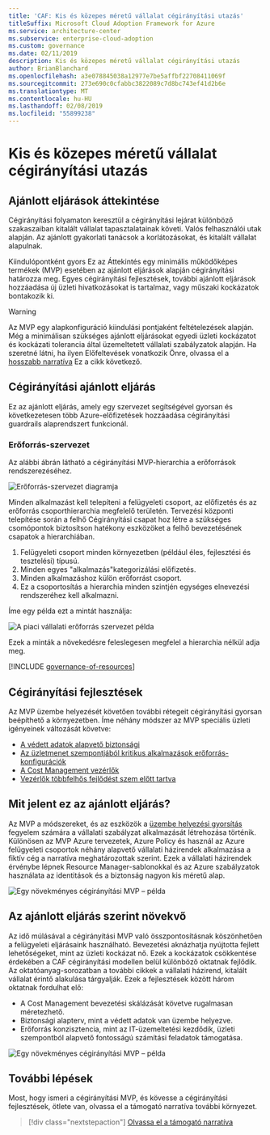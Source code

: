 ```yaml
---
title: 'CAF: Kis és közepes méretű vállalat cégirányítási utazás'
titleSuffix: Microsoft Cloud Adoption Framework for Azure
ms.service: architecture-center
ms.subservice: enterprise-cloud-adoption
ms.custom: governance
ms.date: 02/11/2019
description: Kis és közepes méretű vállalat cégirányítási utazás
author: BrianBlanchard
ms.openlocfilehash: a3e078845038a12977e7be5affbf22708411069f
ms.sourcegitcommit: 273e690c0cfabbc3822089c7d8bc743ef41d2b6e
ms.translationtype: MT
ms.contentlocale: hu-HU
ms.lasthandoff: 02/08/2019
ms.locfileid: "55899238"
---
```

# <a name="small-to-medium-enterprise-governance-journey"></a>Kis és közepes méretű vállalat cégirányítási utazás

## <a name="best-practice-overview"></a>Ajánlott eljárások áttekintése

Cégirányítási folyamaton keresztül a cégirányítási lejárat különböző szakaszaiban kitalált vállalat tapasztalatainak követi. Valós felhasználói utak alapján. Az ajánlott gyakorlati tanácsok a korlátozásokat, és kitalált vállalat alapulnak.

Kiindulópontként gyors Ez az Áttekintés egy minimális működőképes termékek (MVP) esetében az ajánlott eljárások alapján cégirányítási határozza meg. Egyes cégirányítási fejlesztések, további ajánlott eljárások hozzáadása új üzleti hivatkozásokat is tartalmaz, vagy műszaki kockázatok bontakozik ki.

> [!WARNING]
> Az MVP egy alapkonfiguráció kiindulási pontjaként feltételezések alapján. Még a minimálisan szükséges ajánlott eljárásokat egyedi üzleti kockázatot és kockázati tolerancia által üzemeltetett vállalati szabályzatok alapján. Ha szeretné látni, ha ilyen Előfeltevések vonatkozik Önre, olvassa el a [hosszabb narratíva](./narrative.md) Ez a cikk következő.

## <a name="governance-best-practice"></a>Cégirányítási ajánlott eljárás

Ez az ajánlott eljárás, amely egy szervezet segítségével gyorsan és következetesen több Azure-előfizetések hozzáadása cégirányítási guardrails alaprendszert funkcionál.

### <a name="resource-organization"></a>Erőforrás-szervezet

Az alábbi ábrán látható a cégirányítási MVP-hierarchia a erőforrások rendszerezéséhez.

![Erőforrás-szervezet diagramja](../../../_images/governance/resource-organization.png)

Minden alkalmazást kell telepíteni a felügyeleti csoport, az előfizetés és az erőforrás csoporthierarchia megfelelő területén. Tervezési központi telepítése során a felhő Cégirányítási csapat hoz létre a szükséges csomópontok biztosítson hatékony eszközöket a felhő bevezetésének csapatok a hierarchiában.  

1. Felügyeleti csoport minden környezetben (például éles, fejlesztési és tesztelési) típusú.
2. Minden egyes "alkalmazás"kategorizálási előfizetés.
3. Minden alkalmazáshoz külön erőforrást csoport.
4. Ez a csoportosítás a hierarchia minden szintjén egységes elnevezési rendszeréhez kell alkalmazni.

Íme egy példa ezt a mintát használja:

![A piaci vállalati erőforrás szervezet példa](../../../_images/governance/mid-market-resource-organization.png)

Ezek a minták a növekedésre feleslegesen megfelel a hierarchia nélkül adja meg.

[!INCLUDE [governance-of-resources](../../../../../includes/cloud-adoption/governance/governance-of-resources.md)]

## <a name="governance-evolutions"></a>Cégirányítási fejlesztések

Az MVP üzembe helyezését követően további rétegeit cégirányítási gyorsan beépíthető a környezetben. Íme néhány módszer az MVP speciális üzleti igényeinek változását követve:

- [A védett adatok alapvető biztonsági](./security-baseline-evolution.md)
- [Az üzletmenet szempontjából kritikus alkalmazások erőforrás-konfigurációk](./resource-consistency-evolution.md)
- [A Cost Management vezérlők](./cost-management-evolution.md)
- [Vezérlők többfelhős fejlődést szem előtt tartva](./multi-cloud-evolution.md)

<!-- markdownlint-disable MD026 -->

## <a name="what-does-this-best-practice-do"></a>Mit jelent ez az ajánlott eljárás?

Az MVP a módszereket, és az eszközök a [üzembe helyezési gyorsítás](../../deployment-acceleration/overview.md) fegyelem számára a vállalati szabályzat alkalmazását létrehozása történik. Különösen az MVP Azure tervezetek, Azure Policy és használ az Azure felügyeleti csoportok néhány alapvető vállalati házirendek alkalmazása a fiktív cég a narratíva meghatározottak szerint. Ezek a vállalati házirendek érvénybe lépnek Resource Manager-sablonokkal és az Azure szabályzatok használata az identitások és a biztonság nagyon kis méretű alap.

![Egy növekményes cégirányítási MVP – példa](../../../_images/governance/governance-mvp.png)

## <a name="evolving-the-best-practice"></a>Az ajánlott eljárás szerint növekvő

Az idő múlásával a cégirányítási MVP való összpontosításnak köszönhetően a felügyeleti eljárásaink használható. Bevezetési aknázhatja nyújtotta fejlett lehetőségeket, mint az üzleti kockázat nő. Ezek a kockázatok csökkentése érdekében a CAF cégirányítási modellen belül különböző oktatnak fejlődik. Az oktatóanyag-sorozatban a további cikkek a vállalati házirend, kitalált vállalat érintő alakulása tárgyalják. Ezek a fejlesztések között három oktatnak fordulhat elő:

- A Cost Management bevezetési skálázását követve rugalmasan méretezhető.
- Biztonsági alapterv, mint a védett adatok van üzembe helyezve.
- Erőforrás konzisztencia, mint az IT-üzemeltetési kezdődik, üzleti szempontból alapvető fontosságú számítási feladatok támogatása.

![Egy növekményes cégirányítási MVP – példa](../../../_images/governance/governance-evolution.png)

## <a name="next-steps"></a>További lépések

Most, hogy ismeri a cégirányítási MVP, és kövesse a cégirányítási fejlesztések, ötlete van, olvassa el a támogató narratíva további környezet.

> [!div class="nextstepaction"]
> [Olvassa el a támogató narratíva](./narrative.md)
